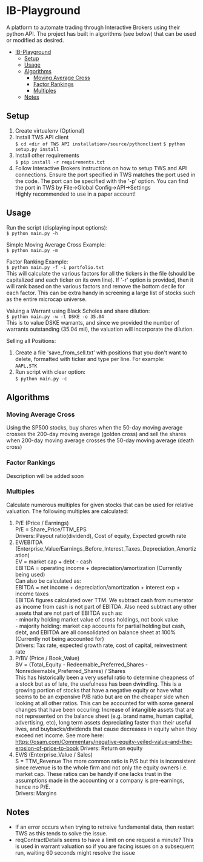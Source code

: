 # IB-Playground
A platform to automate trading through Interactive Brokers using their python API. The project has built in algorithms (see below) that can be used or modified as desired.

- [IB-Playground](#ib-playground)
    - [Setup](#setup)
    - [Usage](#usage)
    - [Algorithms](#algorithms)
        - [Moving Average Cross](#moving-average-cross)
        - [Factor Rankings](#factor-rankings)
        - [Multiples](#multiples)
    - [Notes](#notes)


## Setup
1. Create virtualenv (Optional)
2. Install TWS API client  
`$ cd <dir of TWS API installation>/source/pythonclient`
`$ python setup.py install`
3. Install other requirements  
`$ pip install -r requirements.txt`
4. Follow Interactive Brokers instructions on how to setup TWS and API connections. Ensure the port specified in TWS matches the port used in the code. The port can be specified with the '-p' option.
You can find the port in TWS by File->Global Config->API->Settings  
Highly recommended to use in a paper account!

## Usage
Run the script (displaying input options):  
`$ python main.py -h`  

Simple Moving Average Cross Example:  
`$ python main.py -m`  

Factor Ranking Example:  
`$ python main.py -f -i portfolio.txt`  
This will calculate the various factors for all the tickers in the file (should be capitalized and each ticker on its own line). If '-r' option is provided, then it will rank based on the various factors and remove the bottom decile for each factor. This can be extra handy in screening a large list of stocks such as the entire microcap universe.

Valuing a Warrant using Black Scholes and share dilution:  
`$ python main.py -w -t DSKE -o 35.04`  
This is to value DSKE warrants, and since we provided the number of warrants outstanding (35.04 mil), the valuation will incorporate the dilution.  

Selling all Positions:
1. Create a file 'save_from_sell.txt' with positions that you don't want to delete, formatted with ticker and type per line. For example:  
`AAPL,STK`  
2. Run script with clear option:  
`$ python main.py -c`

## Algorithms
### Moving Average Cross
Using the SP500 stocks, buy shares when the 50-day moving average crosses the 200-day moving average (golden cross) and sell the shares when 200-day moving average crosses the 50-day moving average (death cross)

### Factor Rankings  
Description will be added soon  

### Multiples
Calculate numerous multiples for given stocks that can be used for relative valuation. The following multiples are calculated:  
1. P/E (Price / Earnings)  
   P/E = Share_Price/TTM_EPS  
   Drivers: Payout ratio(dividend), Cost of equity, Expected growth rate  
2. EV/EBITDA (Enterprise_Value/Earnings_Before_Interest_Taxes_Depreciation_Amortization)  
   EV = market cap + debt - cash  
   EBITDA = operating income + depreciation/amortization (Currently being used)  
   Can also be calculated as:  
   EBITDA = net income + depreciation/amortization + interest exp + income taxes  
   EBITDA figures calculated over TTM. We subtract cash from numerator as income from cash is not part of EBITDA. Also need subtract any other assets that are not part of EBITDA such as:  
        - minority holding market value of cross holdings, not book value  
        - majority holding: market cap accounts for partial holding but cash, debt, and EBITDA are all   consolidated on balance sheet at 100% (Currently not being accounted for)  
    Drivers: Tax rate, expected growth rate, cost of capital, reinvestment rate
3. P/BV (Price / Book_Value)  
   BV = (Total_Equity - Redeemable_Preferred_Shares - Nonredeemable_Preferred_Shares) / Shares  
   This has historically been a very useful ratio to determine cheapness of a stock but as of late, the usefulness has been dwindling. This is a growing portion of stocks that have a negative equity or have what seems to be an expensive P/B ratio but are on the cheaper side when looking at all other ratios. This can be accounted for with some general changes that have been occuring: Increase of intangible assets that are not represented on the balance sheet (e.g. brand name, human capital, advertising, etc), long term assets depreciating faster than their useful lives, and buybacks/dividends that cause decreases in equity when they exceed net income. See more here: https://osam.com/Commentary/negative-equity-veiled-value-and-the-erosion-of-price-to-book 
   Drivers: Return on equity  
4. EV/S (Enterprise_Value / Sales)  
   S = TTM_Revenue
   The more common ratio is P/S but this is inconsistent since revenue is to the whole firm and not only the equity owners i.e. market cap. These ratios can be handy if one lacks trust in the assumptions made in the accounting or a company is pre-earnings, hence no P/E.  
   Drivers: Margins


## Notes
- If an error occurs when trying to retreive fundamental data, then restart TWS as this tends to solve the issue.
- reqContractDetails seems to have a limit on one request a minute? This is used in warrant valuation so if you are facing issues on a subsequent run, waiting 60 seconds might resolve the issue